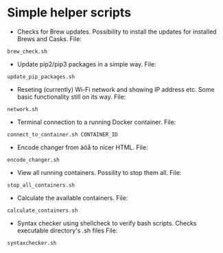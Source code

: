# Simple helper scripts

- Checks for Brew updates. Possibility to install the updates for installed Brews and Casks. File:
```
brew_check.sh
```

- Update pip2/pip3 packages in a simple way. File:
```
update_pip_packages.sh
```

- Reseting (currently) Wi-Fi network and showing IP address etc. Some basic functionality still on its way. File:
```
network.sh
```

- Terminal connection to a running Docker container. File:
```
connect_to_container.sh CONTAINER_ID
```

- Encode changer from äöå to nicer HTML. File:
```
encode_changer.sh
```

- View all running containers. Possility to stop them all. File:
```
stop_all_containers.sh
```

- Calculate the available containers. File:
```
calculate_containers.sh
```

- Syntax checker using shellcheck to verify bash scripts. Checks executable directory's .sh files File:
```
syntaxchecker.sh
```